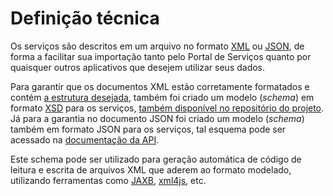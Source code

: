 # Definição técnica

Os serviços são descritos em um arquivo no formato [XML] ou [JSON], de forma a facilitar sua importação tanto pelo Portal de 
Serviços quanto por quaisquer outros aplicativos que desejem utilizar seus dados.

Para garantir que os documentos XML estão corretamente formatados e contém [a estrutura desejada][MER], também foi criado
um modelo (_schema_) em formato [XSD] para os serviços, [também disponível no repositório do projeto][SERVICOSXSD]. Já para a garantia no documento JSON foi criado um modelo (_schema_) também em formato JSON para os serviços, tal esquema pode ser acessado na [documentação da API][API_URL].

Este schema pode ser utilizado para geração automática de código de leitura e escrita de arquivos XML que aderem ao formato
modelado, utilizando ferramentas como [JAXB], [xml4js], etc.

[XSD]:http://www.w3.org/TR/xmlschema11-1/
[XML]:http://www.w3.org/XML/
[MER]:http://servicosgovbr.github.io/portal-de-servicos/modelo-de-explicitacao/mer.html
[SERVICOSXSD]:https://github.com/servicosgovbr/cartas-de-servico/blob/master/cartas-servico/v3/servico.xsd
[JAXB]:https://en.wikipedia.org/wiki/Java_Architecture_for_XML_Binding
[xml4js]:https://www.npmjs.com/package/xml4js
[JSON]:http://www.json.org/
[API_URL]:https://servicos.gov.br/api/v1/docs